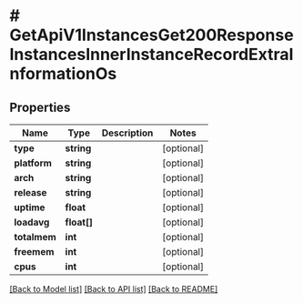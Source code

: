 # # GetApiV1InstancesGet200ResponseInstancesInnerInstanceRecordExtraInformationOs

## Properties

Name | Type | Description | Notes
------------ | ------------- | ------------- | -------------
**type** | **string** |  | [optional]
**platform** | **string** |  | [optional]
**arch** | **string** |  | [optional]
**release** | **string** |  | [optional]
**uptime** | **float** |  | [optional]
**loadavg** | **float[]** |  | [optional]
**totalmem** | **int** |  | [optional]
**freemem** | **int** |  | [optional]
**cpus** | **int** |  | [optional]

[[Back to Model list]](../../README.md#models) [[Back to API list]](../../README.md#endpoints) [[Back to README]](../../README.md)
